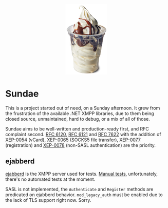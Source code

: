 <p align="center">
  <a href="#">
    <img alt="logo" src="Sundae.png">
  </a>
</p>

# Sundae

This is a project started out of need, on a Sunday afternoon. It grew from the frustration of the available .NET XMPP libraries, due to them being closed source, unmaintained, hard to debug, or a mix of all of those.

Sundae aims to be well-written and production-ready first, and RFC complaint second. [RFC 6120](https://tools.ietf.org/html/rfc6120), [RFC 6121](https://tools.ietf.org/html/rfc6121) and [RFC 7622](https://tools.ietf.org/html/rfc7622) with the addition of [XEP-0054](https://xmpp.org/extensions/xep-0054.html) (vCard), [XEP-0065](https://xmpp.org/extensions/xep-0065.html) (SOCKS5 file transfer), [XEP-0077](https://xmpp.org/extensions/xep-0077.html) (registration) and [XEP-0078](https://xmpp.org/extensions/xep-0078.html) (non-SASL authentication) are the priority.

## ejabberd

[ejabberd](https://www.ejabberd.im) is the XMPP server used for tests. [Manual tests](TestApplication/Program.cs), unfortunately, there's no automated tests at the moment.

SASL is not implemented, the `Authenticate` and `Register` methods are predicated on ejabberd behavior. `mod_legacy_auth` must be enabled due to the lack of TLS support right now. Sorry.
